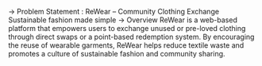 -> Problem Statement : ReWear – Community Clothing Exchange
Sustainable fashion made simple
-> Overview
ReWear is a web-based platform that empowers users to exchange unused or pre-loved clothing through direct swaps or a point-based redemption system. By encouraging the reuse of wearable garments, ReWear helps reduce textile waste and promotes a culture of sustainable fashion and community sharing.


